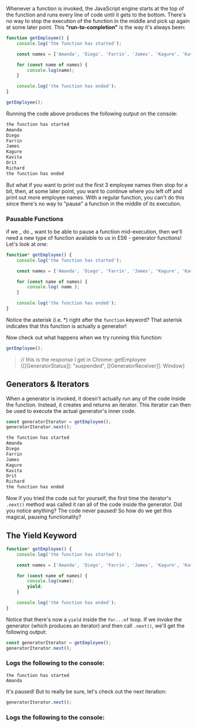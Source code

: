 Whenever a function is invoked, the JavaScript engine starts at the top of the function and runs every line of code until it gets to the bottom. There's no way to stop the execution of the function in the middle and pick up again at some later point. This **"run-to-completion"** is the way it's always been:
```js
function getEmployee() {
    console.log('the function has started');

    const names = ['Amanda', 'Diego', 'Farrin', 'James', 'Kagure', 'Kavita', 'Orit', 'Richard'];

    for (const name of names) {
        console.log(name);
    }

    console.log('the function has ended');
}

getEmployee();
```

Running the code above produces the following output on the console:

```html
the function has started
Amanda
Diego
Farrin
James
Kagure
Kavita
Orit
Richard
the function has ended
```
But what if you want to print out the first 3 employee names then stop for a bit, then, at some later point, you want to continue where you left off and print out more employee names. With a regular function, you can't do this since there's no way to "pause" a function in the middle of its execution.

### Pausable Functions

if we _ do _ want to be able to pause a function mid-execution, then we'll need a new type of function available to us in ES6 - generator functions! Let's look at one:
```js
function* getEmployee() {
    console.log('the function has started');

    const names = ['Amanda', 'Diego', 'Farrin', 'James', 'Kagure', 'Kavita', 'Orit', 'Richard'];

    for (const name of names) {
        console.log( name );
    }

    console.log('the function has ended');
}
```
Notice the asterisk (i.e. *) right after the `function` keyword? That asterisk indicates that this function is actually a generator!

Now check out what happens when we try running this function:
```js
getEmployee();
```
> // this is the response I get in Chrome:
> getEmployee {[[GeneratorStatus]]: "suspended", [[GeneratorReceiver]]: Window}

## Generators & Iterators

When a generator is invoked, it doesn't actually run any of the code inside the function. Instead, it creates and returns an iterator. This iterator can then be used to execute the actual generator's inner code.

```js
const generatorIterator = getEmployee();
generatorIterator.next();
```
```html
the function has started
Amanda
Diego
Farrin
James
Kagure
Kavita
Orit
Richard
the function has ended
```
Now if you tried the code out for yourself, the first time the iterator's `.next()` method was called it ran all of the code inside the generator. Did you notice anything? The code never paused! So how do we get this magical, pausing functionality?

## The Yield Keyword

```js
function* getEmployee() {
    console.log('the function has started');

    const names = ['Amanda', 'Diego', 'Farrin', 'James', 'Kagure', 'Kavita', 'Orit', 'Richard'];

    for (const name of names) {
        console.log(name);
        yield;
    }

    console.log('the function has ended');
}
```
Notice that there's now a `yield` inside the `for...of` loop. If we invoke the generator (which produces an iterator) and then call `.next()`, we'll get the following output:
```js
const generatorIterator = getEmployee();
generatorIterator.next();
```
### Logs the following to the console:

```
the function has started
Amanda
```
It's paused! But to really be sure, let's check out the next iteration:
```js
generatorIterator.next();
```
### Logs the following to the console:


